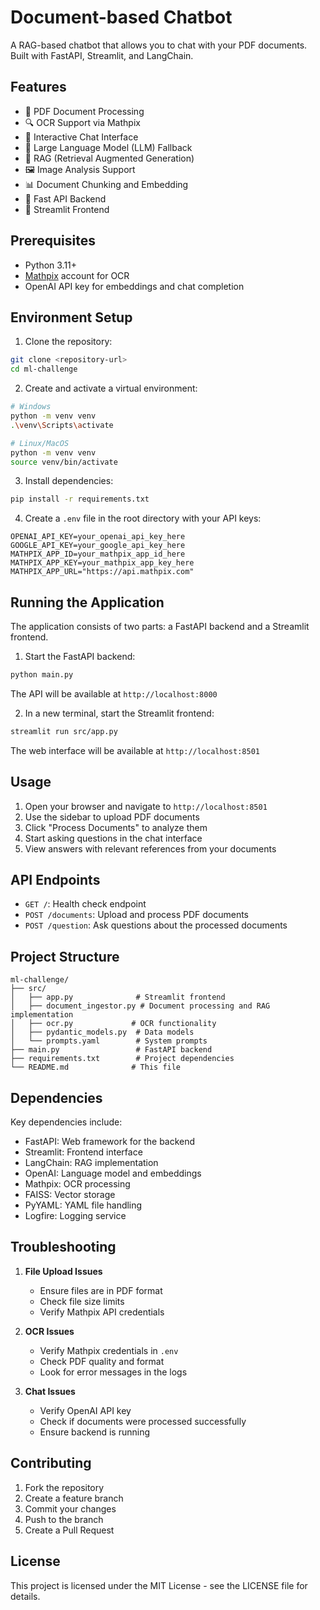 # Document-based Chatbot

A RAG-based chatbot that allows you to chat with your PDF documents. Built with FastAPI, Streamlit, and LangChain.

## Features

- 📄 PDF Document Processing
- 🔍 OCR Support via Mathpix
- 💬 Interactive Chat Interface
- 🔄 Large Language Model (LLM) Fallback
- 🔗 RAG (Retrieval Augmented Generation)
- 🖼️ Image Analysis Support
- 📊 Document Chunking and Embedding
- 🚀 Fast API Backend
- 🎯 Streamlit Frontend

## Prerequisites

- Python 3.11+
- [Mathpix](https://mathpix.com/) account for OCR
- OpenAI API key for embeddings and chat completion

## Environment Setup

1. Clone the repository:
```bash
git clone <repository-url>
cd ml-challenge
```

2. Create and activate a virtual environment:
```bash
# Windows
python -m venv venv
.\venv\Scripts\activate

# Linux/MacOS
python -m venv venv
source venv/bin/activate
```

3. Install dependencies:
```bash
pip install -r requirements.txt
```

4. Create a `.env` file in the root directory with your API keys:
```env
OPENAI_API_KEY=your_openai_api_key_here
GOOGLE_API_KEY=your_google_api_key_here
MATHPIX_APP_ID=your_mathpix_app_id_here
MATHPIX_APP_KEY=your_mathpix_app_key_here
MATHPIX_APP_URL="https://api.mathpix.com"
```

## Running the Application

The application consists of two parts: a FastAPI backend and a Streamlit frontend.

1. Start the FastAPI backend:
```bash
python main.py
```
The API will be available at `http://localhost:8000`

2. In a new terminal, start the Streamlit frontend:
```bash
streamlit run src/app.py
```
The web interface will be available at `http://localhost:8501`

## Usage

1. Open your browser and navigate to `http://localhost:8501`
2. Use the sidebar to upload PDF documents
3. Click "Process Documents" to analyze them
4. Start asking questions in the chat interface
5. View answers with relevant references from your documents

## API Endpoints

- `GET /`: Health check endpoint
- `POST /documents`: Upload and process PDF documents
- `POST /question`: Ask questions about the processed documents

## Project Structure

```
ml-challenge/
├── src/
│   ├── app.py              # Streamlit frontend
│   ├── document_ingestor.py # Document processing and RAG implementation
│   ├── ocr.py             # OCR functionality
│   ├── pydantic_models.py  # Data models
│   └── prompts.yaml        # System prompts
├── main.py                 # FastAPI backend
├── requirements.txt        # Project dependencies
└── README.md              # This file
```

## Dependencies

Key dependencies include:
- FastAPI: Web framework for the backend
- Streamlit: Frontend interface
- LangChain: RAG implementation
- OpenAI: Language model and embeddings
- Mathpix: OCR processing
- FAISS: Vector storage
- PyYAML: YAML file handling
- Logfire: Logging service

## Troubleshooting

1. **File Upload Issues**
   - Ensure files are in PDF format
   - Check file size limits
   - Verify Mathpix API credentials

2. **OCR Issues**
   - Verify Mathpix credentials in `.env`
   - Check PDF quality and format
   - Look for error messages in the logs

3. **Chat Issues**
   - Verify OpenAI API key
   - Check if documents were processed successfully
   - Ensure backend is running

## Contributing

1. Fork the repository
2. Create a feature branch
3. Commit your changes
4. Push to the branch
5. Create a Pull Request

## License

This project is licensed under the MIT License - see the LICENSE file for details. 
